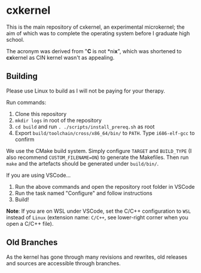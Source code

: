 # cxkernel

This is the main repository of cxkernel, an experimental microkernel; the aim of which was to complete the operating system before I graduate high school.

The acronym was derived from "**C** is not \*ni**x**", which was shortened to **cx**kernel as CIN kernel wasn't as appealing.

## Building

Please use Linux to build as I will not be paying for your therapy.

Run commands:
1. Clone this repository
2. `mkdir logs` in root of the repository
3. `cd build` and run `. ./scripts/install_prereq.sh` as root
4. Export `build/toolchain/cross/x86_64/bin/` to `PATH`. Type `i686-elf-gcc` to confirm

We use the CMake build system. Simply configure `TARGET` and `BUILD_TYPE` (I also recommend `CUSTOM_FILENAME=ON`) to generate the Makefiles. Then run `make` and the artefacts should be generated under `build/bin/`.

If you are using VSCode...
1. Run the above commands and open the repository root folder in VSCode
2. Run the task named "Configure" and follow instructions
3. Build!

**Note**: If you are on WSL under VSCode, set the C/C++ configuration to `WSL` instead of `Linux` (extension name: `C/C++`, see lower-right corner when you open a C/C++ file).

## Old Branches
As the kernel has gone through many revisions and rewrites, old releases and sources are accessible through branches.

